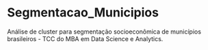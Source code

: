 # Segmentacao_Municipios
Análise de cluster para segmentação socioeconômica de municípios brasileiros - TCC do MBA em Data Science e Analytics.
